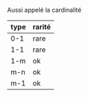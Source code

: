 Aussi appelé la cardinalité

| type | rarité |
| ---- | ------ |
| 0-1  | rare   |
| 1-1  | rare   |
| 1-m  | ok     |
| m-n  | ok     |
| m-1  | ok     |
